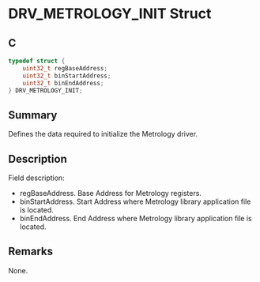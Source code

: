 # DRV_METROLOGY_INIT Struct

## C

```c
typedef struct {
    uint32_t regBaseAddress;
    uint32_t binStartAddress;
    uint32_t binEndAddress;
} DRV_METROLOGY_INIT;
```

## Summary

Defines the data required to initialize the Metrology driver.

## Description

Field description:
- regBaseAddress. Base Address for Metrology registers.
- binStartAddress. Start Address where Metrology library application file is located.
- binEndAddress. End Address where Metrology library application file is located.

## Remarks

None.
